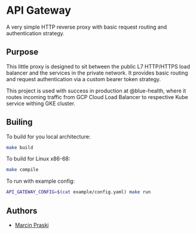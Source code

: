 # API Gateway

A very simple HTTP reverse proxy with basic request routing and authentication strategy.

## Purpose

This little proxy is designed to sit between the public L7 HTTP/HTTPS load balancer and the services in the private network. It provides basic routing and request authentication via a custom bearer token strategy.

This project is used with success in production at @blue-health, where it routes incoming traffic from GCP Cloud Load Balancer to respective Kube service withing GKE cluster.

## Builing

To build for you local architecture:

```bash
make build
```

To build for Linux x86-68:

```bash
make compile
```

To run with example config:

```bash
API_GATEWAY_CONFIG=$(cat example/config.yaml) make run
```

## Authors

- [Marcin Praski](https://github.com/mpraski)
